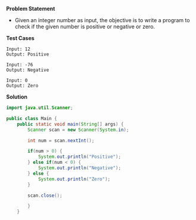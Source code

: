 **Problem Statement**

- Given an integer number as input, the objective is to write a program to check if the given number is positive or negative or zero.

**Test Cases**

```
Input: 12
Output: Positive

Input: -76
Output: Negative

Input: 0
Output: Zero
```

**Solution**

```java
import java.util.Scanner;

public class Main {
	public static void main(String[] args) {
		Scanner scan = new Scanner(System.in);

		int num = scan.nextInt();

		if(num > 0) {
			System.out.println("Positive");
		} else if(num < 0) {
			System.out.println("Negative");
		} else {
			System.out.println("Zero");
		}

		scan.close();

		}
	}
```
